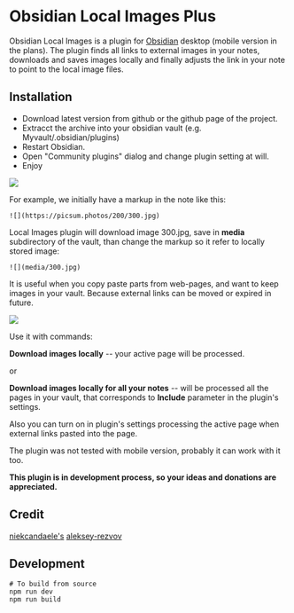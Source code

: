 # Obsidian Local Images Plus


Obsidian Local Images is a plugin for [Obsidian](https://obsidian.md/) desktop (mobile version in the plans). 
The plugin finds all links to external images in your notes, downloads and saves images locally and finally adjusts the link in your note to point to the local image files.


## Installation

- Download latest version from github or the github page of the project.
- Extracct the archive into your obsidian vault (e.g. Myvault/.obsidian/plugins)
- Restart Obsidian.
- Open "Community plugins" dialog and change plugin setting at will.
- Enjoy





![](README/obsidian-local-images-sep2021.gif)

For example, we initially have a markup in the note like this:

    ![](https://picsum.photos/200/300.jpg)

Local Images plugin will download image 300.jpg, save in **media** subdirectory of the vault, than change the markup so it refer to locally stored image:

    ![](media/300.jpg)

It is useful when you copy paste parts from web-pages, and want to keep images in your vault. Because external links can be moved or expired in future.

![](README/obsidian-local-images-html-sep2021.gif)

Use it with commands:

**Download images locally** -- your active page will be processed.

or

**Download images locally for all your notes** -- will be processed all the pages in your vault, that corresponds to **Include** parameter in the plugin's settings.

Also you can turn on in plugin's settings processing the active page when external links pasted into the page.

The plugin was not tested with mobile version, probably it can work with it too.



**This plugin is in development process, so your ideas and donations are appreciated.**


## Credit

[niekcandaele's](https://github.com/niekcandaele/obsidian-local-images)
[aleksey-rezvov](https://github.com/aleksey-rezvov/obsidian-local-images)


## Development

```
# To build from source
npm run dev
npm run build
```
